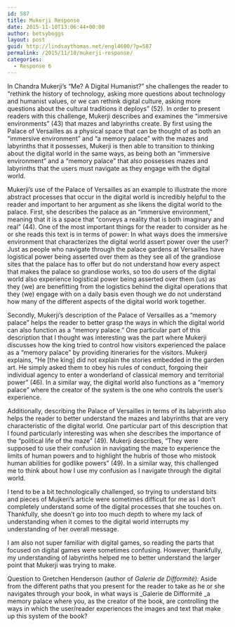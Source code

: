 ```yaml
---
id: 587
title: Mukerji Response
date: 2015-11-10T13:06:44+00:00
author: betsyboggs
layout: post
guid: http://lindsaythomas.net/engl4600/?p=587
permalink: /2015/11/10/mukerji-response/
categories:
  - Response 6
---
```

In Chandra Mukerji&#8217;s &#8220;Me? A Digital Humanist?&#8221; she challenges the reader to &#8220;rethink the history of technology, asking more questions about technology and humanist values, or we can rethink digital culture, asking more questions about the cultural traditions it deploys&#8221; (52). In order to present readers with this challenge, Mukerji describes and examines the &#8220;immersive environments&#8221; (43) that mazes and labyrinths create. By first using the Palace of Versailles as a physical space that can be thought of as both an &#8220;immersive environment&#8221; and &#8220;a memory palace&#8221; with the mazes and labyrinths that it possesses, Mukerji is then able to transition to thinking about the digital world in the same ways, as being both an &#8220;immersive environment&#8221; and a &#8220;memory palace&#8221; that also possesses mazes and labyrinths that the users must navigate as they engage with the digital world.

Mukerji&#8217;s use of the Palace of Versailles as an example to illustrate the more abstract processes that occur in the digital world is incredibly helpful to the reader and important to her argument as she likens the digital world to the palace. First, she describes the palace as an &#8220;immersive environment,&#8221; meaning that it is a space that &#8220;conveys a reality that is both imaginary and real&#8221; (44). One of the most important things for the reader to consider as he or she reads this text is in terms of power: In what ways does the immersive environment that characterizes the digital world assert power over the user? Just as people who navigate through the palace gardens at Versailles have logistical power being asserted over them as they see all of the grandiose sites that the palace has to offer but do not understand how every aspect that makes the palace so grandiose works, so too do users of the digital world also experience logistical power being asserted over them (us) as they (we) are benefitting from the logistics behind the digital operations that they (we) engage with on a daily basis even though we do not understand how many of the different aspects of the digital world work together.

Secondly, Mukerji&#8217;s description of the Palace of Versailles as a &#8220;memory palace&#8221; helps the reader to better grasp the ways in which the digital world can also function as a &#8220;memory palace.&#8221; One particular part of this description that I thought was interesting was the part where Mukerji discusses how the king tried to control how visitors experienced the palace as a &#8220;memory palace&#8221; by providing itineraries for the visitors. Mukerji explains, &#8220;He [the king] did not explain the stories embedded in the garden art. He simply asked them to obey his rules of conduct, forgoing their individual agency to enter a wonderland of classical memory and territorial power&#8221; (46). In a similar way, the digital world also functions as a &#8220;memory palace&#8221; where the creator of the system is the one who controls the user&#8217;s experience.

Additionally, describing the Palace of Versailles in terms of its labyrinth also helps the reader to better understand the mazes and labyrinths that are very characteristic of the digital world. One particular part of this description that I found particularly interesting was when she describes the importance of the &#8220;political life of the maze&#8221; (49). Mukerji describes, &#8220;They were supposed to use their confusion in navigating the maze to experience the limits of human powers and to highlight the hubris of those who mistook human abilities for godlike powers&#8221; (49). In a similar way, this challenged me to think about how I use my confusion as I navigate through the digital world.

I tend to be a bit technologically challenged, so trying to understand bits and pieces of Mujkeri&#8217;s article were sometimes difficult for me as I don&#8217;t completely understand some of the digital processes that she touches on. Thankfully, she doesn&#8217;t go into too much depth to where my lack of understanding when it comes to the digital world interrupts my understanding of her overall message.

I am also not super familiar with digital games, so reading the parts that focused on digital games were sometimes confusing. However, thankfully, my understanding of labyrinths helped me to better understand the larger point that Mukerji was trying to make.

Question to Gretchen Henderson (author of _Galerie de Difformité):_ Aside from the different paths that you present for the reader to take as he or she navigates through your book, in what ways is _Galerie de Difformité _a memory palace where you, as the creator of the book, are controlling the ways in which the user/reader experiences the images and text that make up this system of the book?